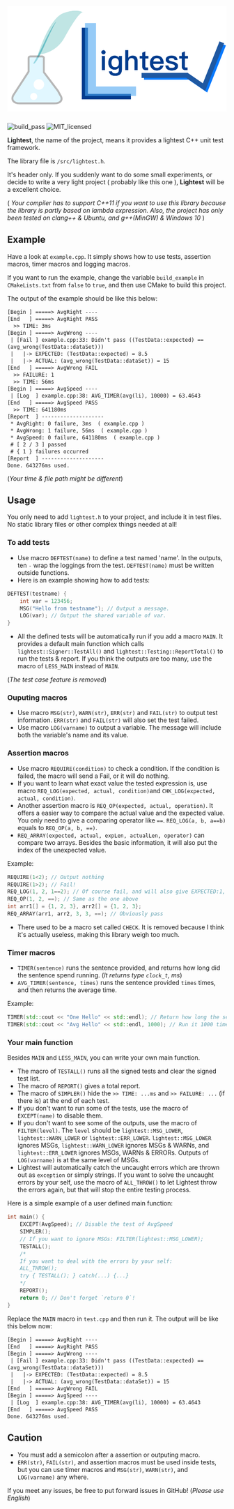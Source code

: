 # ![Lightest](lightest.png)

![build_pass](https://img.shields.io/badge/build-passing-green.svg)
![MIT_licensed](https://img.shields.io/badge/license-MIT-blue.svg)

**Lightest**, the name of the project, means it provides a lightest C++ unit test framework.

The library file is `/src/lightest.h`.

It's header only. If you suddenly want to do some small experiments, or decide to write a very light project ( probably like this one ), **Lightest** will be a excellent choice.

( *Your compiler has to support C++11 if you want to use this library because the library is partly based on lambda expression.*
*Also, the project has only been tested on clang++ & Ubuntu, and g++(MinGW) & Windows 10* )

## Example

Have a look at `example.cpp`. It simply shows how to use tests, assertion macros, timer macros and logging macros.

If you want to run the example, change the variable `build_example` in `CMakeLists.txt` from `false` to `true`, and then use CMake to build this project.

The output of the example should be like this below:

```
[Begin ] =====> AvgRight ----
[End   ] =====> AvgRight PASS
  >> TIME: 3ms
[Begin ] =====> AvgWrong ----
 | [Fail ] example.cpp:33: Didn't pass ((TestData::expected) == (avg_wrong(TestData::dataSet)))
 |   |-> EXPECTED: (TestData::expected) = 8.5
 |   |-> ACTUAL: (avg_wrong(TestData::dataSet)) = 15
[End   ] =====> AvgWrong FAIL
  >> FAILURE: 1
  >> TIME: 56ms
[Begin ] =====> AvgSpeed ----
 | [Log  ] example.cpp:38: AVG_TIMER(avg(li), 10000) = 63.4643
[End   ] =====> AvgSpeed PASS
  >> TIME: 641180ms
[Report  ] --------------------
 * AvgRight: 0 failure, 3ms  ( example.cpp )
 * AvgWrong: 1 failure, 56ms  ( example.cpp )
 * AvgSpeed: 0 failure, 641180ms  ( example.cpp )
 # [ 2 / 3 ] passed
 # { 1 } failures occurred
[Report  ] --------------------
Done. 643276ms used.
```
(*Your time & file path might be different*)

## Usage

You only need to add `lightest.h` to your project, and include it in test files. No static library files or other complex things needed at all!

### To add tests

* Use macro `DEFTEST(name)` to define a test named 'name'. In the outputs, ten `-` wrap the loggings from the test. `DEFTEST(name)` must be written outside functions.
* Here is an example showing how to add tests:

```C++
DEFTEST(testname) {
    int var = 123456;
    MSG("Hello from testname"); // Output a message.
    LOG(var); // Output the shared variable of var.
}
```

* All the defined tests will be automatically run if you add a macro `MAIN`. It provides a default main function which calls `lightest::Signer::TestAll()` and `lightest::Testing::ReportTotal()` to run the tests & report. If you think the outputs are too many, use the macro of `LESS_MAIN` instead of `MAIN`.

(*The test case feature is removed*)

### Ouputing macros

* Use macro `MSG(str)`, `WARN(str)`, `ERR(str)` and `FAIL(str)` to output test information. `ERR(str)` and `FAIL(str)` will also set the test failed.
* Use macro `LOG(varname)` to output a variable. The message will include both the variable's name and its value.

### Assertion macros

* Use macro `REQUIRE(condition)` to check a condition. If the condition is failed, the macro will send a Fail, or it will do nothing.
* If you want to learn what exact value the tested expression is, use macro `REQ_LOG(expected, actual, condition)`and `CHK_LOG(expected, actual, condition)`.
* Another assertion macro is `REQ_OP(expected, actual, operation)`. It offers a easier way to compare the actual value and the expected value. You only need to give a comparing operator like `==`.
`REQ_LOG(a, b, a==b)` equals to `REQ_OP(a, b, ==)`.
* `REQ_ARRAY(expected, actual, expLen, actualLen, operator)` can compare two arrays. Besides the basic information, it will also put the index of the unexpected value.

Example:

```C++
REQUIRE(1<2); // Output nothing
REQUIRE(1>2); // Fail!
REQ_LOG(1, 2, 1==2); // Of course fail, and will also give EXPECTED:1, ACTUAL:2
REQ_OP(1, 2, ==); // Same as the one above
int arr1[] = {1, 2, 3}, arr2[] = {1, 2, 3};
REQ_ARRAY(arr1, arr2, 3, 3, ==); // Obviously pass
```

* There used to be a macro set called `CHECK`. It is removed because I think it's actually useless, making this library weigh too much.

### Timer macros

* `TIMER(sentence)` runs the sentence provided, and returns how long did the sentence spend running. (*It returns type `clock_t`, ms*)
* `AVG_TIMER(sentence, times)` runs the sentence provided `times` times, and then returns the average time.

Example:

```C++
TIMER(std::cout << "One Hello" << std::endl); // Return how long the sentence spends running
TIMER(std::cout << "Avg Hello" << std::endl, 1000); // Run it 1000 times and return the average time
```

### Your main function

Besides `MAIN` and `LESS_MAIN`, you can write your own main function.

* The macro of `TESTALL()` runs all the signed tests and clear the signed test list.
* The macro of `REPORT()` gives a total report.
* The macro of `SIMPLER()` hide the `>> TIME: ...ms` and `>> FAILURE: ...` (if there is) at the end of each test.
* If you don't want to run some of the tests, use the macro of `EXCEPT(name)` to disable them.
* If you don't want to see some of the outputs, use the macro of `FILTER(level)`. The `level` should be `lightest::MSG_LOWER`, `lightest::WARN_LOWER` or `lightest::ERR_LOWER`. `lightest::MSG_LOWER` ignores MSGs, `lightest::WARN_LOWER` ignores MSGs & WARNs, and `lightest::ERR_LOWER` ignores MSGs, WARNs & ERRORs. Outputs of `LOG(varname)` is at the same level of MSGs.
* Lightest will automatically catch the uncaught errors which are thrown out as `exception` or simply strings. If you want to solve the uncaught errors by your self, use the macro of `ALL_THROW()` to let Lightest throw the errors again, but that will stop the entire testing process.

Here is a simple example of a user defined main function:

```C++
int main() {
    EXCEPT(AvgSpeed); // Disable the test of AvgSpeed
    SIMPLER();
    // If you want to ignore MSGs: FILTER(lightest::MSG_LOWER);
    TESTALL();
    /*
    If you want to deal with the errors by your self:
    ALL_THROW();
    try { TESTALL(); } catch(...) {...}
    */
    REPORT();
    return 0; // Don't forget `return 0`!
}
```

Replace the `MAIN` macro in `test.cpp` and then run it. The output will be like this below now:

```
[Begin ] =====> AvgRight ----
[End   ] =====> AvgRight PASS
[Begin ] =====> AvgWrong ----
 | [Fail ] example.cpp:33: Didn't pass ((TestData::expected) == (avg_wrong(TestData::dataSet)))
 |   |-> EXPECTED: (TestData::expected) = 8.5
 |   |-> ACTUAL: (avg_wrong(TestData::dataSet)) = 15
[End   ] =====> AvgWrong FAIL
[Begin ] =====> AvgSpeed ----
 | [Log  ] example.cpp:38: AVG_TIMER(avg(li), 10000) = 63.4643
[End   ] =====> AvgSpeed PASS
Done. 643276ms used.
```

## Caution

* You must add a semicolon after a assertion or outputing macro.
* `ERR(str)`, `FAIL(str)`, and assertion macros must be used inside tests, but you can use timer macros and `MSG(str)`, `WARN(str)`, and `LOG(varname)` any where.

If you meet any issues, be free to put forward issues in GitHub!
(*Please use English*)
